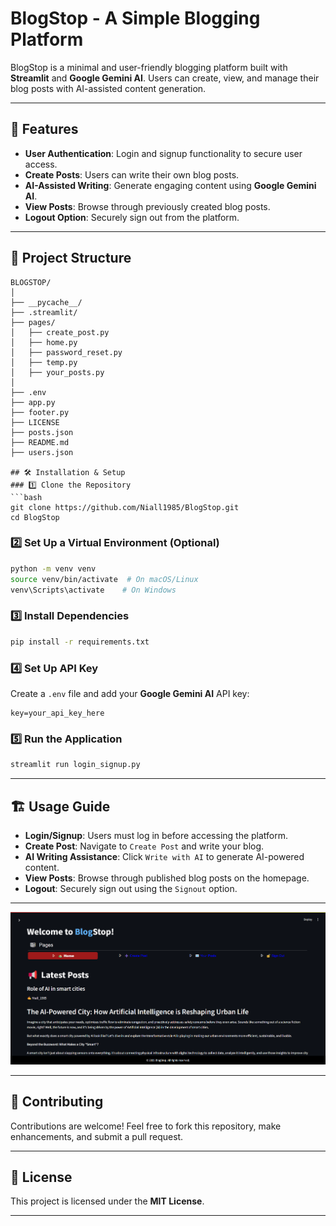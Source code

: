 # BlogStop - A Simple Blogging Platform

BlogStop is a minimal and user-friendly blogging platform built with **Streamlit** and **Google Gemini AI**. Users can create, view, and manage their blog posts with AI-assisted content generation.

---

## 🚀 Features
- **User Authentication**: Login and signup functionality to secure user access.
- **Create Posts**: Users can write their own blog posts.
- **AI-Assisted Writing**: Generate engaging content using **Google Gemini AI**.
- **View Posts**: Browse through previously created blog posts.
- **Logout Option**: Securely sign out from the platform.

---

## 📂 Project Structure
```
BLOGSTOP/
│
├── __pycache__/            
├── .streamlit/             
├── pages/                  
│   ├── create_post.py      
│   ├── home.py             
│   ├── password_reset.py   
│   ├── temp.py             
│   ├── your_posts.py       
│
├── .env                    
├── app.py                  
├── footer.py               
├── LICENSE                 
├── posts.json              
├── README.md               
├── users.json              

## 🛠 Installation & Setup
### 1️⃣ Clone the Repository
```bash
git clone https://github.com/Niall1985/BlogStop.git
cd BlogStop
```

### 2️⃣ Set Up a Virtual Environment (Optional)
```bash
python -m venv venv
source venv/bin/activate  # On macOS/Linux
venv\Scripts\activate    # On Windows
```

### 3️⃣ Install Dependencies
```bash
pip install -r requirements.txt
```

### 4️⃣ Set Up API Key
Create a `.env` file and add your **Google Gemini AI** API key:
```
key=your_api_key_here
```

### 5️⃣ Run the Application
```bash
streamlit run login_signup.py
```

---

## 🏗 Usage Guide
- **Login/Signup**: Users must log in before accessing the platform.
- **Create Post**: Navigate to `Create Post` and write your blog.
- **AI Writing Assistance**: Click `Write with AI` to generate AI-powered content.
- **View Posts**: Browse through published blog posts on the homepage.
- **Logout**: Securely sign out using the `Signout` option.

---

![ScreenShot](images/image.png)

---


## 🤝 Contributing
Contributions are welcome! Feel free to fork this repository, make enhancements, and submit a pull request.

---

## 📜 License
This project is licensed under the **MIT License**.

---